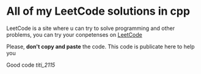 # All of my LeetCode solutions in cpp

LeetCode is a site where u can try to solve programming and other problems, you can try your conpetenses on [LeetCode](https://leetcode.com/)

Please, **don't copy and paste** the code. This code is publicate here to help you


Good code *titi_2115* 
